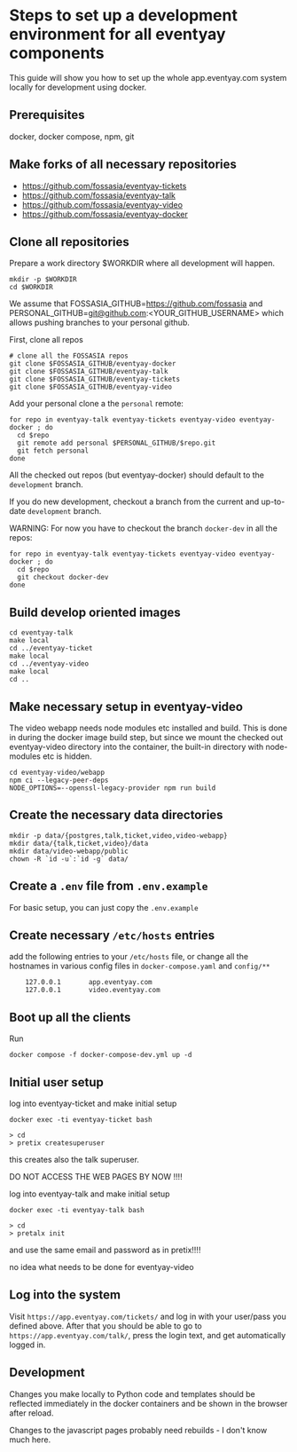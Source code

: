 Steps to set up a development environment for all eventyay components
======================================================================

This guide will show you how to set up the whole app.eventyay.com system
locally for development using docker.

Prerequisites
-------------
docker, docker compose, npm, git

Make forks of all necessary repositories
----------------------------------------

* https://github.com/fossasia/eventyay-tickets
* https://github.com/fossasia/eventyay-talk
* https://github.com/fossasia/eventyay-video
* https://github.com/fossasia/eventyay-docker


Clone all repositories
----------------------

Prepare a work directory $WORKDIR where all development will happen.
```
mkdir -p $WORKDIR
cd $WORKDIR
```

We assume that
	FOSSASIA_GITHUB=https://github.com/fossasia
and
	PERSONAL_GITHUB=git@github.com:<YOUR_GITHUB_USERNAME>
which allows pushing branches to your personal github.

First, clone all repos
```
# clone all the FOSSASIA repos
git clone $FOSSASIA_GITHUB/eventyay-docker
git clone $FOSSASIA_GITHUB/eventyay-talk
git clone $FOSSASIA_GITHUB/eventyay-tickets
git clone $FOSSASIA_GITHUB/eventyay-video
```

Add your personal clone a the `personal` remote:

```
for repo in eventyay-talk eventyay-tickets eventyay-video eventyay-docker ; do
  cd $repo
  git remote add personal $PERSONAL_GITHUB/$repo.git
  git fetch personal
done
```

All the checked out repos (but eventyay-docker)  should default
to the `development` branch.

If you do new development, checkout a branch from the current 
and up-to-date `development` branch.

WARNING: For now you have to checkout the branch `docker-dev` in all the repos:
```
for repo in eventyay-talk eventyay-tickets eventyay-video eventyay-docker ; do
  cd $repo
  git checkout docker-dev
done
```



Build develop oriented images
-----------------------------

```
cd eventyay-talk
make local
cd ../eventyay-ticket
make local
cd ../eventyay-video
make local
cd ..
```

Make necessary setup in eventyay-video
--------------------------------------

The video webapp needs node modules etc installed and build.
This is done in during the docker image build step, but since
we mount the checked out eventyay-video directory into the
container, the built-in directory with node-modules etc is hidden.
```
cd eventyay-video/webapp
npm ci --legacy-peer-deps
NODE_OPTIONS=--openssl-legacy-provider npm run build
```

Create the necessary data directories
-------------------------------------
```
mkdir -p data/{postgres,talk,ticket,video,video-webapp}
mkdir data/{talk,ticket,video}/data
mkdir data/video-webapp/public
chown -R `id -u`:`id -g` data/
```

Create a `.env` file from `.env.example`
----------------------------------------
For basic setup, you can just copy the `.env.example`

Create necessary `/etc/hosts` entries
-------------------------------------
add the following entries to your `/etc/hosts` file, or
change all the hostnames in various config files in `docker-compose.yaml`
and `config/**`
```
	127.0.0.1       app.eventyay.com
	127.0.0.1       video.eventyay.com
```

Boot up all the clients
-----------------------
Run
```
docker compose -f docker-compose-dev.yml up -d
```

Initial user setup
------------------
log into eventyay-ticket and make initial setup
```
docker exec -ti eventyay-ticket bash

> cd
> pretix createsuperuser
```

this creates also the talk superuser.

DO NOT ACCESS THE WEB PAGES BY NOW !!!!

log into eventyay-talk and make initial setup
```
docker exec -ti eventyay-talk bash

> cd
> pretalx init
```

and use the same email and password as in pretix!!!!

no idea what needs to be done for eventyay-video

Log into the system
-------------------
Visit `https://app.eventyay.com/tickets/` and log in with your user/pass you
defined above.
After that you should be able to go to `https://app.eventyay.com/talk/`, press
the login text, and get automatically logged in.

Development
-----------
Changes you make locally to Python code and templates should be reflected
immediately in the docker containers and be shown in the browser after reload.

Changes to the javascript pages probably need rebuilds - I don't know much here.


